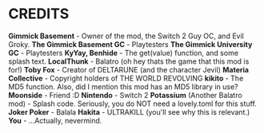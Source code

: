 # CREDITS
**Gimmick Basement** - Owner of the mod, the Switch 2 Guy OC, and Evil Groky.
**The Gimmick Basement GC** - Playtesters
**The Gimmick University GC** - Playtesters
**KyYay, Benhide** - The get(value) function, and some splash text.
**LocalThunk** - Balatro (oh hey thats the game that this mod is for!)
**Toby Fox** - Creator of DELTARUNE (and the character Jevil)
**Materia Collective** - Copyright holders of THE WORLD REVOLVING
**kikito** - The MD5 function. Also, did I mention this mod has an MD5 library in use?
**Moonside** - Friend :D
**Nintendo** - Switch 2
**Potassium** (Another Balatro mod) - Splash code. Seriously, you do NOT need a lovely.toml for this stuff.
**Joker Poker** - Balala
**Hakita** - ULTRAKILL (you'll see why this is relevant.)
**You** - ...Actually, nevermind.